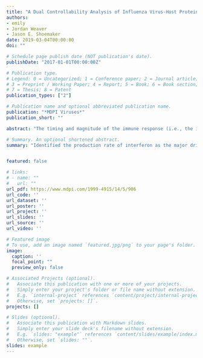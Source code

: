 ```yaml
---
title: "A Dual Controllability Analysis of Influenza Virus-Host Protein-Protein Interaction Networks for Antiviral Drug Target Discovery"
authors:
- emily
- Jordan Weaver 
- Jason E. Shoemaker
date: 2019-03-04T00:00:00
doi: ""

# Schedule page publish date (NOT publication's date).
publishDate: "2017-01-01T00:00:00Z"

# Publication type.
# Legend: 0 = Uncategorized; 1 = Conference paper; 2 = Journal article;
# 3 = Preprint / Working Paper; 4 = Report; 5 = Book; 6 = Book section;
# 7 = Thesis; 8 = Patent
publication_types: ["2"]

# Publication name and optional abbreviated publication name.
publication: "*MDPI Viruses*"
publication_short: ""

abstract: "The timing and magnitude of the immune response (i.e., the immunodynamics) associated with the early innate immune response to viral infection display distinct trends across influenza A virus subtypes in vivo. Evidence shows that the timing of the type-I interferon response and the overall magnitude of immune cell infiltration are both correlated with more severe outcomes. However, the mechanisms driving the distinct immunodynamics between infections of different virus strains (strain-specific immunodynamics) remain unclear. Here, computational modeling and strain-specific immunologic data are used to identify the immune interactions that differ in mice infected with low-pathogenic H1N1 or high-pathogenic H5N1 influenza viruses. Computational exploration of free parameters between strains suggests that the production rate of interferon is the major driver of strain-specific immune responses observed in vivo, and points towards the relationship between the viral load and lung epithelial interferon production as the main source of variance between infection outcomes. A greater understanding of the contributors to strain-specific immunodynamics can be utilized in future efforts aimed at treatment development to improve clinical outcomes of high-pathogenic viral strains." 

# Summary. An optional shortened abstract.
summary: "Identified the production rate of interferon as the major driver of strain-specific immune responses observed in mice infected with low-pathogenic H1N1 or high-pathogenic H5N1 influenza viruses using mathematical modeling. Uncovering the relationship between the viral load and lung epithelial interferon production as the main source of variance between infection outcomes can be used to guide treatment development and improve clinical outcomes of infections with high-pathogenic viral strains." 


featured: false

# links:
# - name: ""
#   url: ""
url_pdf: https://www.mdpi.com/1999-4915/14/5/906 
url_code: ''
url_dataset: ''
url_poster: ''
url_project: ''
url_slides: ''
url_source: ''
url_video: ''

# Featured image
# To use, add an image named `featured.jpg/png` to your page's folder. 
image:
  caption: ''
  focal_point: ""
  preview_only: false

# Associated Projects (optional).
#   Associate this publication with one or more of your projects.
#   Simply enter your project's folder or file name without extension.
#   E.g. `internal-project` references `content/project/internal-project/index.md`.
#   Otherwise, set `projects: []`.
projects: []

# Slides (optional).
#   Associate this publication with Markdown slides.
#   Simply enter your slide deck's filename without extension.
#   E.g. `slides: "example"` references `content/slides/example/index.md`.
#   Otherwise, set `slides: ""`.
slides: example
---
```

